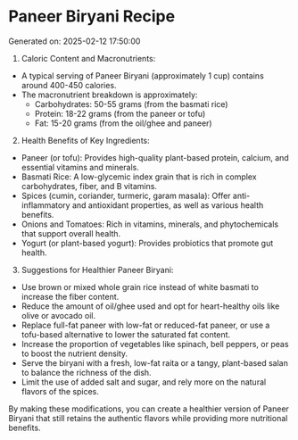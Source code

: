 # Paneer Biryani Recipe
Generated on: 2025-02-12 17:50:00

1. Caloric Content and Macronutrients:
- A typical serving of Paneer Biryani (approximately 1 cup) contains around 400-450 calories.
- The macronutrient breakdown is approximately:
  - Carbohydrates: 50-55 grams (from the basmati rice)
  - Protein: 18-22 grams (from the paneer or tofu)
  - Fat: 15-20 grams (from the oil/ghee and paneer)

2. Health Benefits of Key Ingredients:
- Paneer (or tofu): Provides high-quality plant-based protein, calcium, and essential vitamins and minerals.
- Basmati Rice: A low-glycemic index grain that is rich in complex carbohydrates, fiber, and B vitamins.
- Spices (cumin, coriander, turmeric, garam masala): Offer anti-inflammatory and antioxidant properties, as well as various health benefits.
- Onions and Tomatoes: Rich in vitamins, minerals, and phytochemicals that support overall health.
- Yogurt (or plant-based yogurt): Provides probiotics that promote gut health.

3. Suggestions for Healthier Paneer Biryani:
- Use brown or mixed whole grain rice instead of white basmati to increase the fiber content.
- Reduce the amount of oil/ghee used and opt for heart-healthy oils like olive or avocado oil.
- Replace full-fat paneer with low-fat or reduced-fat paneer, or use a tofu-based alternative to lower the saturated fat content.
- Increase the proportion of vegetables like spinach, bell peppers, or peas to boost the nutrient density.
- Serve the biryani with a fresh, low-fat raita or a tangy, plant-based salan to balance the richness of the dish.
- Limit the use of added salt and sugar, and rely more on the natural flavors of the spices.

By making these modifications, you can create a healthier version of Paneer Biryani that still retains the authentic flavors while providing more nutritional benefits.
